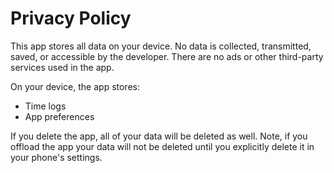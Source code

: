 # Privacy Policy

This app stores all data on your device.
No data is collected, transmitted, saved, or accessible by the developer.
There are no ads or other third-party services used in the app.

On your device, the app stores:

- Time logs
- App preferences

If you delete the app, all of your data will be deleted as well.
Note, if you offload the app your data will not be deleted until you explicitly delete it in your phone's settings.
